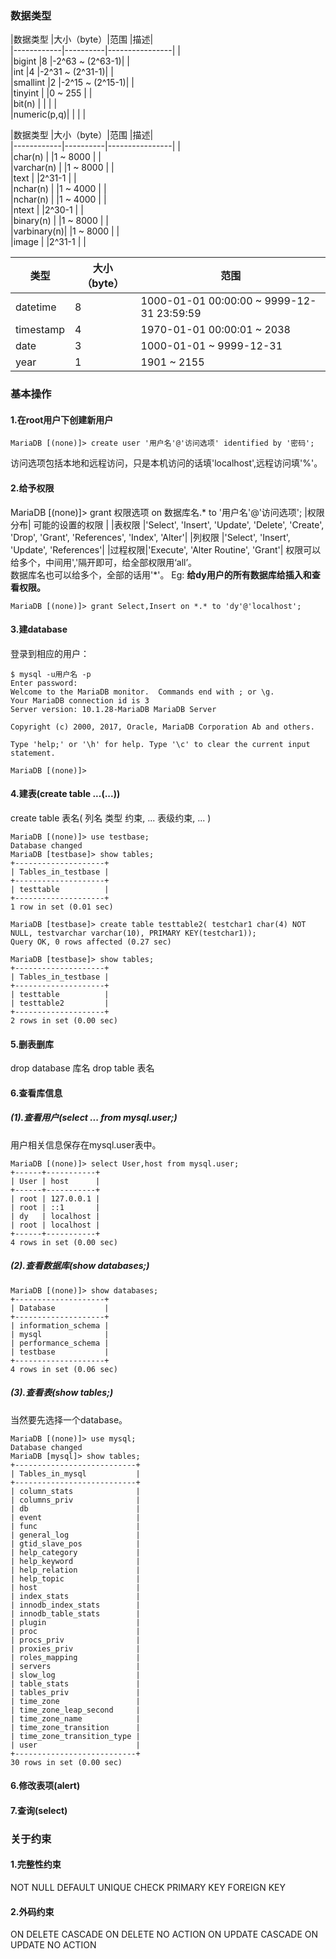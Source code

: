 ### 数据类型

|数据类型     |大小（byte）|范围            |描述|  
|------------|----------|----------------|   |  
|bigint      |8         |-2^63 ~ (2^63-1)|   |  
|int         |4         |-2^31 ~ (2^31-1)|   |  
|smallint    |2         |-2^15 ~ (2^15-1)|   |  
|tinyint     |          |0 ~ 255         |   |  
|bit(n)      |          |                |   |  
|numeric(p,q)|          |                |   |  

|数据类型     |大小（byte）|范围            |描述|  
|------------|----------|----------------|   |  
|char(n)     |          |1 ~ 8000        |   |  
|varchar(n)  |          |1 ~ 8000        |   |  
|text        |          |2^31-1          |   |  
|nchar(n)    |          |1 ~ 4000        |   |  
|nchar(n)    |          |1 ~ 4000        |   |  
|ntext       |          |2^30-1          |   |  
|binary(n)   |          |1 ~ 8000        |   |  
|varbinary(n)|          |1 ~ 8000        |   |  
|image       |          |2^31-1          |   |  

|   类型    |大小（byte）|                    范围                  |  
|----------|-----------|-----------------------------------------|  
|datetime  | 8         |1000-01-01 00:00:00 ~ 9999-12-31 23:59:59|  
|timestamp | 4         |1970-01-01 00:00:01 ~ 2038               |  
|date      | 3         | 1000-01-01 ~ 9999-12-31                 |  
|year      | 1         | 1901 ~ 2155                             |

### 基本操作
#### 1.在root用户下创建新用户
```
MariaDB [(none)]> create user '用户名'@'访问选项' identified by '密码';
```
访问选项包括本地和远程访问，只是本机访问的话填'localhost',远程访问填'%'。
#### 2.给予权限
MariaDB [(none)]> grant 权限选项 on 数据库名.* to '用户名'@'访问选项';
|权限分布|                      可能的设置的权限                                                              |
|表权限  |'Select', 'Insert', 'Update', 'Delete', 'Create', 'Drop', 'Grant', 'References', 'Index', 'Alter'|
|列权限  |'Select', 'Insert', 'Update', 'References'|
|过程权限|'Execute', 'Alter Routine', 'Grant'|
权限可以给多个，中间用','隔开即可，给全部权限用‘all’。  
数据库名也可以给多个，全部的话用'*'。
Eg:
__给dy用户的所有数据库给插入和查看权限。__
```
MariaDB [(none)]> grant Select,Insert on *.* to 'dy'@'localhost';
```
#### 3.建database
登录到相应的用户：
```
$ mysql -u用户名 -p
Enter password:
Welcome to the MariaDB monitor.  Commands end with ; or \g.
Your MariaDB connection id is 3
Server version: 10.1.28-MariaDB MariaDB Server

Copyright (c) 2000, 2017, Oracle, MariaDB Corporation Ab and others.

Type 'help;' or '\h' for help. Type '\c' to clear the current input statement.

MariaDB [(none)]>
```
#### 4.建表(create table ...(...))
create table 表名(
  列名 类型 约束,
  ...
  表级约束,
  ...
  )
```
MariaDB [(none)]> use testbase;
Database changed
MariaDB [testbase]> show tables;
+--------------------+
| Tables_in_testbase |
+--------------------+
| testtable          |
+--------------------+
1 row in set (0.01 sec)

MariaDB [testbase]> create table testtable2( testchar1 char(4) NOT NULL, testvarchar varchar(10), PRIMARY KEY(testchar1));
Query OK, 0 rows affected (0.27 sec)

MariaDB [testbase]> show tables;
+--------------------+
| Tables_in_testbase |
+--------------------+
| testtable          |
| testtable2         |
+--------------------+
2 rows in set (0.00 sec)

```
#### 5.删表删库
drop database 库名
drop table 表名

#### 6.查看库信息
##### (1).查看用户(select ... from mysql.user;)
用户相关信息保存在mysql.user表中。
```
MariaDB [(none)]> select User,host from mysql.user;
+------+-----------+
| User | host      |
+------+-----------+
| root | 127.0.0.1 |
| root | ::1       |
| dy   | localhost |
| root | localhost |
+------+-----------+
4 rows in set (0.00 sec)
```

##### (2).查看数据库(show databases;)
```
MariaDB [(none)]> show databases;
+--------------------+
| Database           |
+--------------------+
| information_schema |
| mysql              |
| performance_schema |
| testbase           |
+--------------------+
4 rows in set (0.06 sec)
```
##### (3).查看表(show tables;)
当然要先选择一个database。
```
MariaDB [(none)]> use mysql;
Database changed
MariaDB [mysql]> show tables;
+---------------------------+
| Tables_in_mysql           |
+---------------------------+
| column_stats              |
| columns_priv              |
| db                        |
| event                     |
| func                      |
| general_log               |
| gtid_slave_pos            |
| help_category             |
| help_keyword              |
| help_relation             |
| help_topic                |
| host                      |
| index_stats               |
| innodb_index_stats        |
| innodb_table_stats        |
| plugin                    |
| proc                      |
| procs_priv                |
| proxies_priv              |
| roles_mapping             |
| servers                   |
| slow_log                  |
| table_stats               |
| tables_priv               |
| time_zone                 |
| time_zone_leap_second     |
| time_zone_name            |
| time_zone_transition      |
| time_zone_transition_type |
| user                      |
+---------------------------+
30 rows in set (0.00 sec)
```

#### 6.修改表项(alert)

#### 7.查询(select)

### 关于约束
#### 1.完整性约束
NOT NULL
DEFAULT
UNIQUE
CHECK
PRIMARY KEY
FOREIGN KEY
#### 2.外码约束
ON DELETE CASCADE
ON DELETE NO ACTION
ON UPDATE CASCADE
ON UPDATE NO ACTION

